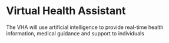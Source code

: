 # Virtual Health Assistant 
 The VHA will use artificial intelligence to provide real-time health information, medical guidance and support to individuals 
